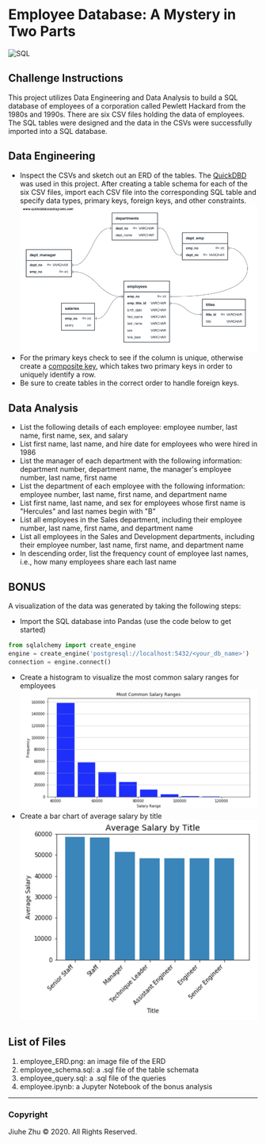 # Employee Database: A Mystery in Two Parts
![SQL](https://process.fs.teachablecdn.com/ADNupMnWyR7kCWRvm76Laz/resize=width:705/https://www.filepicker.io/api/file/RL4kFbu1SMiCIeLAtWX3)
## Challenge Instructions
This project utilizes Data Engineering and Data Analysis to build a SQL database of employees of a corporation called Pewlett Hackard from the 1980s and 1990s. There are six CSV files holding the data of employees. The SQL tables were designed and the data in the CSVs were successfully imported into a SQL database.

## Data Engineering
- Inspect the CSVs and sketch out an ERD of the tables. The [QuickDBD](https://www.quickdatabasediagrams.com/) was used in this project. After creating a table schema for each of the six CSV files, import each CSV file into the corresponding SQL table and specify data types, primary keys, foreign keys, and other constraints. \
![ERD](https://github.com/Jiuhe2020/sql-challenge/blob/master/EmployeeSQL/employee_ERD.png)
 - For the primary keys check to see if the column is unique, otherwise create a [composite key](https://en.wikipedia.org/wiki/Compound_key), which takes two primary keys in order to uniquely identify a row.
 - Be sure to create tables in the correct order to handle foreign keys.

## Data Analysis
- List the following details of each employee: employee number, last name, first name, sex, and salary
- List first name, last name, and hire date for employees who were hired in 1986
- List the manager of each department with the following information: department number, department name, the manager's employee number, last name, first name
- List the department of each employee with the following information: employee number, last name, first name, and department name
- List first name, last name, and sex for employees whose first name is "Hercules" and last names begin with "B"
- List all employees in the Sales department, including their employee number, last name, first name, and department name
- List all employees in the Sales and Development departments, including their employee number, last name, first name, and department name
- In descending order, list the frequency count of employee last names, i.e., how many employees share each last name

## BONUS
A visualization of the data was generated by taking the following steps:
- Import the SQL database into Pandas (use the code below to get started)
```python
from sqlalchemy import create_engine
engine = create_engine('postgresql://localhost:5432/<your_db_name>')
connection = engine.connect()
```
- Create a histogram to visualize the most common salary ranges for employees
![Histogram](https://github.com/Jiuhe2020/sql-challenge/blob/master/images/BonusHistogram.png)
- Create a bar chart of average salary by title
![Bar Chart](https://github.com/Jiuhe2020/sql-challenge/blob/master/images/BonusBarChart.png)

## List of Files
1. employee_ERD.png: an image file of the ERD
2. employee_schema.sql: a .sql file of the table schemata
3. employee_query.sql: a .sql file of the queries
4. employee.ipynb: a Jupyter Notebook of the bonus analysis

---
### Copyright
Jiuhe Zhu © 2020. All Rights Reserved.

